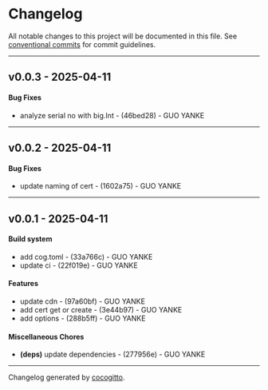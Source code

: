 # Changelog
All notable changes to this project will be documented in this file. See [conventional commits](https://www.conventionalcommits.org/) for commit guidelines.

- - -
## v0.0.3 - 2025-04-11
#### Bug Fixes
- analyze serial no with big.Int - (46bed28) - GUO YANKE

- - -

## v0.0.2 - 2025-04-11
#### Bug Fixes
- update naming of cert - (1602a75) - GUO YANKE

- - -

## v0.0.1 - 2025-04-11
#### Build system
- add cog.toml - (33a766c) - GUO YANKE
- update ci - (22f019e) - GUO YANKE
#### Features
- update cdn - (97a60bf) - GUO YANKE
- add cert get or create - (3e44b97) - GUO YANKE
- add options - (288b5ff) - GUO YANKE
#### Miscellaneous Chores
- **(deps)** update dependencies - (277956e) - GUO YANKE

- - -

Changelog generated by [cocogitto](https://github.com/cocogitto/cocogitto).